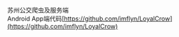 苏州公交爬虫及服务端
</br>
Android App端代码[https://github.com/imflyn/LoyalCrow](https://github.com/imflyn/LoyalCrow)
